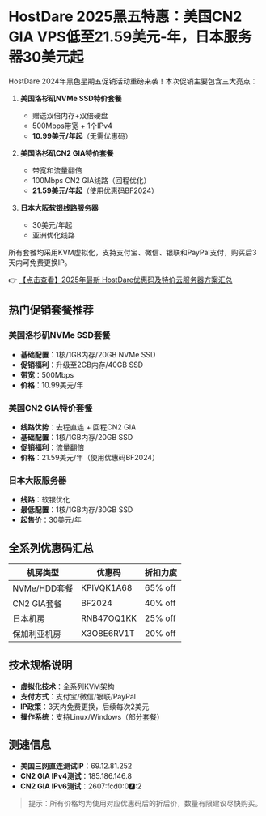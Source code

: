# HostDare 2025黑五特惠：美国CN2 GIA VPS低至21.59美元-年，日本服务器30美元起

HostDare 2024年黑色星期五促销活动重磅来袭！本次促销主要包含三大亮点：

1. **美国洛杉矶NVMe SSD特价套餐**  
   - 赠送双倍内存+双倍硬盘
   - 500Mbps带宽 + 1个IPv4
   - **10.99美元/年起**（无需优惠码）

2. **美国洛杉矶CN2 GIA特价套餐**  
   - 带宽和流量翻倍
   - 100Mbps CN2 GIA线路（回程优化）
   - **21.59美元/年起**（使用优惠码BF2024）

3. **日本大阪软银线路服务器**  
   - 30美元/年起
   - 亚洲优化线路

所有套餐均采用KVM虚拟化，支持支付宝、微信、银联和PayPal支付，购买后3天内可免费更换IP。

👉 [【点击查看】2025年最新 HostDare优惠码及特价云服务器方案汇总](https://bit.ly/hostdare)

## 热门促销套餐推荐

### 美国洛杉矶NVMe SSD套餐
- **基础配置**：1核/1GB内存/20GB NVMe SSD
- **促销福利**：升级至2GB内存/40GB SSD
- **带宽**：500Mbps
- **价格**：10.99美元/年

### 美国CN2 GIA特价套餐
- **线路优势**：去程直连 + 回程CN2 GIA
- **基础配置**：1核/1GB内存/20GB SSD
- **促销福利**：流量翻倍
- **价格**：21.59美元/年（使用优惠码BF2024）

### 日本大阪服务器
- **线路**：软银优化
- **最低配置**：1核/1GB内存/30GB SSD
- **起售价**：30美元/年

## 全系列优惠码汇总

| 机房类型       | 优惠码         | 折扣力度 |
|----------------|----------------|----------|
| NVMe/HDD套餐   | KPIVQK1A68     | 65% off  |
| CN2 GIA套餐    | BF2024         | 40% off  |
| 日本机房       | RNB47OQ1KK     | 25% off  |
| 保加利亚机房   | X3O8E6RV1T     | 20% off  |

## 技术规格说明
- **虚拟化技术**：全系列KVM架构
- **支付方式**：支付宝/微信/银联/PayPal
- **IP政策**：3天内免费更换，后续每次2美元
- **操作系统**：支持Linux/Windows（部分套餐）

## 测速信息
- **美国三网直连测试IP**：69.12.81.252
- **CN2 GIA IPv4测试**：185.186.146.8
- **CN2 GIA IPv6测试**：2607:fcd0:0:a::2

> 提示：所有价格均为使用对应优惠码后的折后价，数量有限建议尽快购买。